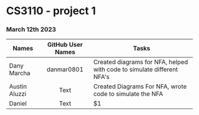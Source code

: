 # CS3110 - project 1
### March 12th 2023

| Names         | GitHub User Names |                            Tasks                                        |
| --------------|:-----------------:| ------------------------------------------------------------------------|
| Dany Marcha   | danmar0801        | Created diagrams for NFA, helped with code to simulate different NFA's  |
| Austin Aluzzi | Text              | Created Diagrams For NFA, wrote code to simulate the NFA                |
| Daniel        | Text              |    $1                                                                   |

